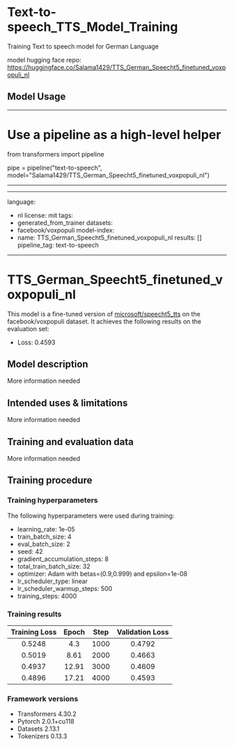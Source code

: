 # Text-to-speech_TTS_Model_Training
Training Text to speech model for German Language

model hugging face repo: https://huggingface.co/Salama1429/TTS_German_Speecht5_finetuned_voxpopuli_nl

## Model Usage
---
# Use a pipeline as a high-level helper
from transformers import pipeline

pipe = pipeline("text-to-speech", model="Salama1429/TTS_German_Speecht5_finetuned_voxpopuli_nl")

---

---
language:
- nl
license: mit
tags:
- generated_from_trainer
datasets:
- facebook/voxpopuli
model-index:
- name: TTS_German_Speecht5_finetuned_voxpopuli_nl
  results: []
pipeline_tag: text-to-speech
---

<!-- This model card has been generated automatically according to the information the Trainer had access to. You
should probably proofread and complete it, then remove this comment. -->

# TTS_German_Speecht5_finetuned_voxpopuli_nl

This model is a fine-tuned version of [microsoft/speecht5_tts](https://huggingface.co/microsoft/speecht5_tts) on the facebook/voxpopuli dataset.
It achieves the following results on the evaluation set:
- Loss: 0.4593

## Model description

More information needed

## Intended uses & limitations

More information needed

## Training and evaluation data

More information needed

## Training procedure

### Training hyperparameters

The following hyperparameters were used during training:
- learning_rate: 1e-05
- train_batch_size: 4
- eval_batch_size: 2
- seed: 42
- gradient_accumulation_steps: 8
- total_train_batch_size: 32
- optimizer: Adam with betas=(0.9,0.999) and epsilon=1e-08
- lr_scheduler_type: linear
- lr_scheduler_warmup_steps: 500
- training_steps: 4000

### Training results

| Training Loss | Epoch | Step | Validation Loss |
|:-------------:|:-----:|:----:|:---------------:|
| 0.5248        | 4.3   | 1000 | 0.4792          |
| 0.5019        | 8.61  | 2000 | 0.4663          |
| 0.4937        | 12.91 | 3000 | 0.4609          |
| 0.4896        | 17.21 | 4000 | 0.4593          |


### Framework versions

- Transformers 4.30.2
- Pytorch 2.0.1+cu118
- Datasets 2.13.1
- Tokenizers 0.13.3
